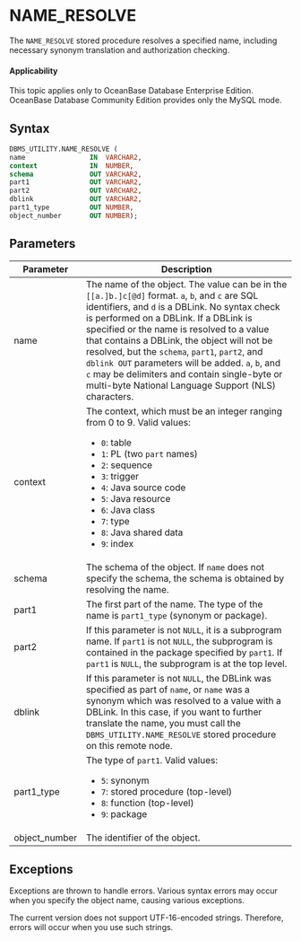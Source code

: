 NAME_RESOLVE
=================================

The `NAME_RESOLVE` stored procedure resolves a specified name, including necessary synonym translation and authorization checking.

  <main id="notice" >
    <h4>Applicability</h4>
    <p>This topic applies only to OceanBase Database Enterprise Edition. OceanBase Database Community Edition provides only the MySQL mode. </p>
  </main>

Syntax
-----------------------

```sql
DBMS_UTILITY.NAME_RESOLVE (
name                IN  VARCHAR2,
context             IN  NUMBER,
schema              OUT VARCHAR2,
part1               OUT VARCHAR2,
part2               OUT VARCHAR2,
dblink              OUT VARCHAR2,
part1_type          OUT NUMBER,
object_number       OUT NUMBER);
```



Parameters
-------------------------



| Parameter | Description |
|---------------|-----------------------------------------------------------------------------------------------------------------------------------------------------------------------------------------------------------------------------------------------------------------------------------------------------------------------------------------------------------------------------------------------------------------------------------------------------------------------------------------------------------------------------------|
| name | The name of the object.  The value can be in the `[[a.]b.]c[@d]` format. `a`, `b`, and `c` are SQL identifiers, and `d` is a DBLink. No syntax check is performed on a DBLink. If a DBLink is specified or the name is resolved to a value that contains a DBLink, the object will not be resolved, but the `schema`, `part1`, `part2`, and `dblink OUT` parameters will be added.  `a`, `b`, and `c` may be delimiters and contain single-byte or multi-byte National Language Support (NLS) characters.  |
| context | The context, which must be an integer ranging from 0 to 9. Valid values: <ul><li> `0`: table   </li><li> `1`: PL (two `part` names)   </li><li> `2`: sequence   </li><li> `3`: trigger   </li><li> `4`: Java source code   </li><li> `5`: Java resource   </li><li> `6`: Java class   </li><li> `7`: type   </li><li> `8`: Java shared data   </li><li> `9`: index </li></ul> |
| schema | The schema of the object. If `name` does not specify the schema, the schema is obtained by resolving the name.  |
| part1 | The first part of the name. The type of the name is `part1_type` (synonym or package).  |
| part2 | If this parameter is not `NULL`, it is a subprogram name. If `part1` is not `NULL`, the subprogram is contained in the package specified by `part1`. If `part1` is `NULL`, the subprogram is at the top level.  |
| dblink | If this parameter is not `NULL`, the DBLink was specified as part of `name`, or `name` was a synonym which was resolved to a value with a DBLink. In this case, if you want to further translate the name, you must call the `DBMS_UTILITY.NAME_RESOLVE` stored procedure on this remote node.  |
| part1_type | The type of `part1`. Valid values: <ul><li> `5`: synonym   </li><li> `7`: stored procedure (top-level)   </li><li> `8`: function (top-level)   </li><li> `9`: package </li></ul> |
| object_number | The identifier of the object.  |



Exceptions
-------------------------

Exceptions are thrown to handle errors. Various syntax errors may occur when you specify the object name, causing various exceptions.

The current version does not support UTF-16-encoded strings. Therefore, errors will occur when you use such strings.
